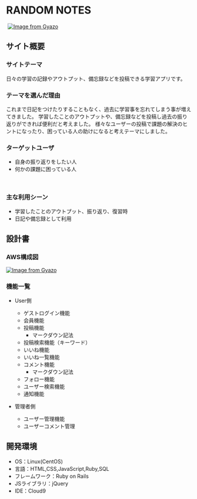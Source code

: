 # RANDOM NOTES
​
[![Image from Gyazo](https://i.gyazo.com/c00ee939f5571f4f3ccf6169d61dea92.png)](https://gyazo.com/c00ee939f5571f4f3ccf6169d61dea92)
## サイト概要
### サイトテーマ
日々の学習の記録やアウトプット、備忘録などを投稿できる学習アプリです。   

### テーマを選んだ理由
これまで日記をつけたりすることもなく、過去に学習事を忘れてしまう事が増えてきました。
学習したことのアウトプットや、備忘録などを投稿し過去の振り返りができれば便利だと考えました。
様々なユーザーの投稿で課題の解決のヒントになったり、困っている人の助けになると考えテーマにしました。
​
### ターゲットユーザ
- 自身の振り返りをしたい人
- 何かの課題に困っている人

​
### 主な利用シーン
- 学習したことのアウトプット、振り返り、復習時
- 日記や備忘録として利用
​
## 設計書

### AWS構成図

[![Image from Gyazo](https://i.gyazo.com/39c3e655bebf20c1d2de42ee78515d4e.png)](https://gyazo.com/39c3e655bebf20c1d2de42ee78515d4e)
​
### 機能一覧

- User側
　
    - ゲストログイン機能
    - 会員機能
    - 投稿機能
        - マークダウン記法
    - 投稿検索機能（キーワード）
    - いいね機能
    - いいね一覧機能
    - コメント機能
        - マークダウン記法
    - フォロー機能
    - ユーザー検索機能
    - 通知機能

- 管理者側
　　
    - ユーザー管理機能
    - ユーザーコメント管理

## 開発環境
- OS：Linux(CentOS)
- 言語：HTML,CSS,JavaScript,Ruby,SQL
- フレームワーク：Ruby on Rails
- JSライブラリ：jQuery
- IDE：Cloud9
​

